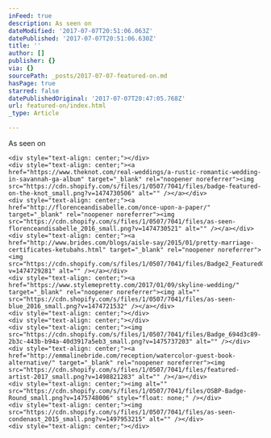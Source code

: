 ```yaml
---
inFeed: true
description: As seen on
dateModified: '2017-07-07T20:51:06.063Z'
datePublished: '2017-07-07T20:51:06.630Z'
title: ''
author: []
publisher: {}
via: {}
sourcePath: _posts/2017-07-07-featured-on.md
hasPage: true
starred: false
datePublishedOriginal: '2017-07-07T20:47:05.768Z'
url: featured-on/index.html
_type: Article

---
```

As seen on

    <div style="text-align: center;"></div>
    <div style="text-align: center;"><a href="https://www.theknot.com/real-weddings/a-rustic-romantic-wedding-in-savannah-ga-album" target="_blank" rel="noopener noreferrer"><img src="https://cdn.shopify.com/s/files/1/0507/7041/files/badge-featured-on-the-knot_small.png?v=1474730506" alt="" /></a></div>
    <div style="text-align: center;"><a href="http://florenceandisabelle.com/once-upon-a-paper/" target="_blank" rel="noopener noreferrer"><img src="https://cdn.shopify.com/s/files/1/0507/7041/files/as-seen-florenceandisabelle_2016_small.png?v=1474730521" alt="" /></a></div>
    <div style="text-align: center;"><a href="http://www.brides.com/blogs/aisle-say/2015/01/pretty-marriage-certificates-ketubahs.html" target="_blank" rel="noopener noreferrer"><img src="https://cdn.shopify.com/s/files/1/0507/7041/files/Badge2_FeaturedOn_small.png?v=1474729281" alt="" /></a></div>
    <div style="text-align: center;"><a href="https://www.stylemepretty.com/2017/01/09/skyline-wedding/" target="_blank" rel="noopener noreferrer"><img alt="" src="https://cdn.shopify.com/s/files/1/0507/7041/files/as-seen-blue_2016_small.png?v=1474721532" /></a></div>
    <div style="text-align: center;"></div>
    <div style="text-align: center;"></div>
    <div style="text-align: center;"><img src="https://cdn.shopify.com/s/files/1/0507/7041/files/Badge_694d3c89-2b3c-443b-b94a-40d3917a5eb3_small.png?v=1475737203" alt="" /></div>
    <div style="text-align: center;"><a href="http://emmalinebride.com/reception/watercolor-guest-book-alternative/" target="_blank" rel="noopener noreferrer"><img src="https://cdn.shopify.com/s/files/1/0507/7041/files/featured-artist-2017_small.png?v=1498821283" alt="" /></a></div>
    <div style="text-align: center;"><img alt="" src="https://cdn.shopify.com/s/files/1/0507/7041/files/OSBP-Badge-Round_small.png?v=1475748006" style="float: none;" /></div>
    <div style="text-align: center;"><img src="https://cdn.shopify.com/s/files/1/0507/7041/files/as-seen-condenast_2015_small.png?v=1497953215" alt="" /></div>
    <div style="text-align: center;"></div>